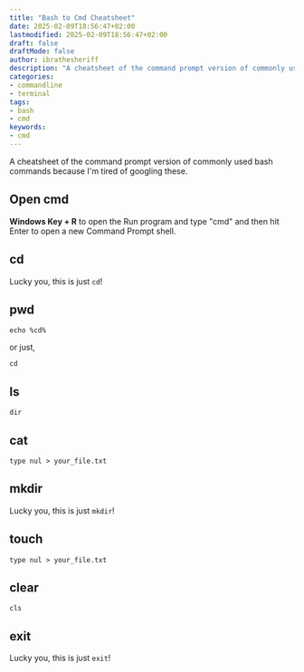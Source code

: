 ```yaml
---
title: "Bash to Cmd Cheatsheet"
date: 2025-02-09T18:56:47+02:00
lastmodified: 2025-02-09T18:56:47+02:00
draft: false
draftMode: false
author: ibrathesheriff
description: "A cheatsheet of the command prompt version of commonly used bash commands because I'm tired of googling these."
categories:
- commandline
- terminal
tags:
- bash
- cmd
keywords:
- cmd
---
```

A cheatsheet of the command prompt version of commonly used bash commands because I'm tired of googling these.

## Open cmd
**Windows Key + R** to open the Run program and type "cmd" and then hit Enter to open a new Command Prompt shell.

## cd
Lucky you, this is just `cd`!

## pwd
```shell
echo %cd%
```

or just,

```shell
cd
```

## ls
```shell
dir
```

## cat
```shell
type nul > your_file.txt
```

## mkdir
Lucky you, this is just `mkdir`!

## touch
```shell
type nul > your_file.txt
```

## clear
```shell
cls
```

## exit
Lucky you, this is just `exit`!